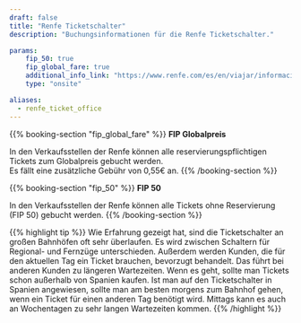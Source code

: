 ```yaml
---
draft: false
title: "Renfe Ticketschalter"
description: "Buchungsinformationen für die Renfe Ticketschalter."

params:
    fip_50: true
    fip_global_fare: true
    additional_info_link: "https://www.renfe.com/es/en/viajar/informacion-util/-donde-comprar-"
    type: "onsite"

aliases:
  - renfe_ticket_office
---
```


{{% booking-section "fip_global_fare" %}}
**FIP Globalpreis**

In den Verkaufsstellen der Renfe können alle reservierungspflichtigen Tickets zum Globalpreis gebucht werden. \
Es fällt eine zusätzliche Gebühr von 0,55€ an.
{{% /booking-section %}}

{{% booking-section "fip_50" %}}
**FIP 50**

In den Verkaufsstellen der Renfe können alle Tickets ohne Reservierung (FIP 50) gebucht werden.
{{% /booking-section %}}

{{% highlight tip %}}
Wie Erfahrung gezeigt hat, sind die Ticketschalter an großen Bahnhöfen oft sehr überlaufen. Es wird zwischen Schaltern für Regional- und Fernzüge unterschieden. Außerdem werden Kunden, die für den aktuellen Tag ein Ticket brauchen, bevorzugt behandelt. Das führt bei anderen Kunden zu längeren Wartezeiten. Wenn es geht, sollte man Tickets schon außerhalb von Spanien kaufen. Ist man auf den Ticketschalter in Spanien angewiesen, sollte man am besten morgens zum Bahnhof gehen, wenn ein Ticket für einen anderen Tag benötigt wird. Mittags kann es auch an Wochentagen zu sehr langen Wartezeiten kommen.
{{% /highlight %}}
